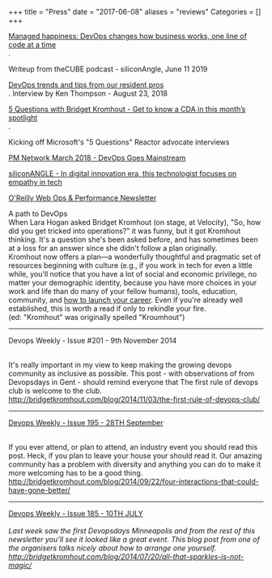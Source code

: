 +++
title = "Press"
date = "2017-06-08"
aliases = "reviews"
Categories = []
+++

<p>
<div class="views-field views-field-nothing">        <span class="field-content views-field-field-details"><a href="https://siliconangle.com/2019/06/11/welcome-world-managed-happiness-devops-changes-business-works-one-line-code-time-kubeconeu-womenintech/">Managed happiness: DevOps changes how business works, one line of code at a time</a><br />.

Writeup from theCUBE podcast - siliconAngle, June 11 2019

<p>
<div class="views-field views-field-nothing">        <span class="field-content views-field-field-details"><a href="https://open.microsoft.com/2018/08/23/devops-trends-and-tips-from-our-resident-pros/">DevOps trends and tips from our resident pros</a><br />.
Interview by Ken Thompson -  August 23, 2018

<p>
<div class="views-field views-field-nothing">        <span class="field-content views-field-field-details"><a href="https://developer.microsoft.com/en-us/reactor/post/3">5 Questions with Bridget Kromhout - Get to know a CDA in this month’s spotlight</a><br />.

Kicking off Microsoft's "5 Questions" Reactor advocate interviews

<p>
<div class="views-field views-field-nothing">        <span class="field-content views-field-field-details"><a href="http://mobileservices.texterity.com/pmnetwork/march_2018/MobilePagedArticle.action?articleId=1339632">PM Network March 2018 - DevOps Goes Mainstream</a><br />

<p>
<div class="views-field views-field-nothing">        <span class="field-content views-field-field-details"><a href="https://siliconangle.com/blog/2017/12/11/digital-innovation-era-technologist-focuses-empathy-tech-topwomenincloud/">siliconANGLE - In digital innovation era, this technologist focuses on empathy in tech</a><br />


<p>
  <div class="views-field views-field-nothing">        <span class="field-content views-field-field-details"><a href="http://post.oreilly.com/form/oreilly/viewhtml/9z1zvbhhmpa16mr7d0isrmvnemcbpvuu2hvius8lieo">O'Reilly Web Ops & Performance Newsletter</a><br />

A path to DevOps
<br>
When Lara Hogan asked Bridget Kromhout (on stage, at Velocity), "So, how did you get tricked into operations?" it was funny, but it got Kromhout thinking. It's a question she's been asked before, and has sometimes been at a loss for an answer since she didn't follow a plan originally. 
<br>
Kromhout now offers a plan—a wonderfully thoughtful and pragmatic set of resources beginning with culture (e.g., if you work in tech for even a little while, you'll notice that you have a lot of social and economic privilege, no matter your demographic identity, because you have more choices in your work and life than do many of your fellow humans), tools, education, community, and <a href="http://bridgetkromhout.com/blog/2014/12/22/noona-is-devops-style/">how to launch your career</a>. Even if you're already well established, this is worth a read if only to rekindle your fire.
<br>
(ed: "Kromhout" was originally spelled "Kroumhout")

<hr>
<p>
  <div class="views-field views-field-nothing">        <span class="field-content views-field-field-details">Devops Weekly - Issue #201 - 9th November 2014<br />
<br>

It's really important in my view to keep making the growing devops community as inclusive as possible. This post - with observations of from Devopsdays in Gent - should remind everyone that The first rule of devops club is welcome to the club.
<br>
<a href="http://bridgetkromhout.com/blog/2014/11/03/the-first-rule-of-devops-club/">http://bridgetkromhout.com/blog/2014/11/03/the-first-rule-of-devops-club/</a>
<hr>

<p>
  <div class="views-field views-field-nothing">        <span class="field-content views-field-field-details"><a href="http://www.devopsweekly.com/2014/09/28/195/">Devops Weekly - Issue 195 - 28TH September</a><br />
<br>

If you ever attend, or plan to attend, an industry event you should read this post. Heck, if you plan to leave your house your should read it. Our amazing community has a problem with diversity and anything you can do to make it more welcoming has to be a good thing.
<br>
<a href="http://bridgetkromhout.com/blog/2014/09/22/four-interactions-that-could-have-gone-better/">http://bridgetkromhout.com/blog/2014/09/22/four-interactions-that-could-have-gone-better/</a>


<hr>

<p>
  <div class="views-field views-field-nothing">        <span class="field-content views-field-field-details"><a href="http://www.devopsweekly.com/2014/07/20/185/">Devops Weekly - Issue 185 - 10TH JULY</a><br />
<br>
<i>
Last week saw the first Devopsdays Minneapolis and from the rest of this newsletter you’ll see it looked like a great event. This blog post from one of the organisers talks nicely about how to arrange one yourself.
<br>
<a href="http://bridgetkromhout.com/blog/2014/07/20/all-that-sparkles-is-not-magic/">http://bridgetkromhout.com/blog/2014/07/20/all-that-sparkles-is-not-magic/</a>
</i>

